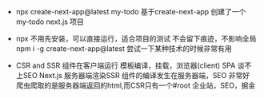 - npx create-next-app@latest my-todo
    基于create-next-app 创建了一个my-todo next.js 项目
- npx 
    不用先安装，可以直接运行，适合项目的测试
    不会留下痕迹，不影响全局
    npm i -g create-next-app@latest
    尝试一下某种技术的时候非常有用

- CSR and SSR 
    组件在客户端运行 模板编译，挂载，浏览器(client) SPA 谈不上SEO
    Next.js 服务器端渲染SSR 组件的编译发生在服务器端，SEO 非常好
    爬虫爬取的是服务器端返回的html,而CSR只有一个#root
    企业站，SEO，掘金